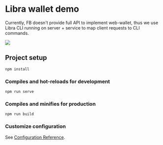 # Libra wallet demo
Currently, FB doesn't provide full API to implement web-wallet, thus we use
Libra CLI running on server + service to map client requests to CLI commands.

![](https://github.com/dpikalov/libra-wallet/blob/master/doc/libra-wallet-demo.png)

## Project setup
```
npm install
```

### Compiles and hot-reloads for development
```
npm run serve
```

### Compiles and minifies for production
```
npm run build
```

### Customize configuration
See [Configuration Reference](https://cli.vuejs.org/config/).
